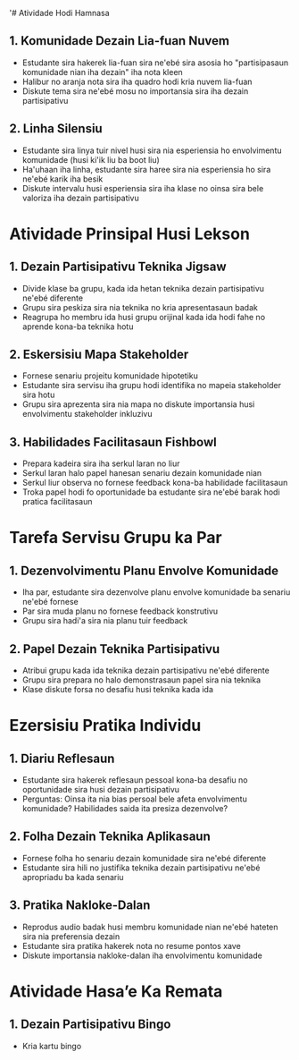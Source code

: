 '# Atividade Hodi Hamnasa

## 1. Komunidade Dezain Lia-fuan Nuvem
- Estudante sira hakerek lia-fuan sira ne'ebé sira asosia ho "partisipasaun komunidade nian iha dezain" iha nota kleen
- Halibur no aranja nota sira iha quadro hodi kria nuvem lia-fuan
- Diskute tema sira ne'ebé mosu no importansia sira iha dezain partisipativu

## 2. Linha Silensiu
- Estudante sira linya tuir nivel husi sira nia esperiensia ho envolvimentu komunidade (husi ki'ik liu ba boot liu)
- Ha'uhaan iha linha, estudante sira haree sira nia esperiensia ho sira ne'ebé karik iha besik
- Diskute intervalu husi esperiensia sira iha klase no oinsa sira bele valoriza iha dezain partisipativu

# Atividade Prinsipal Husi Lekson

## 1. Dezain Partisipativu Teknika Jigsaw
- Divide klase ba grupu, kada ida hetan teknika dezain partisipativu ne'ebé diferente
- Grupu sira peskiza sira nia teknika no kria apresentasaun badak
- Reagrupa ho membru ida husi grupu orijinal kada ida hodi fahe no aprende kona-ba teknika hotu

## 2. Eskersisiu Mapa Stakeholder
- Fornese senariu projeitu komunidade hipotetiku
- Estudante sira servisu iha grupu hodi identifika no mapeia stakeholder sira hotu
- Grupu sira aprezenta sira nia mapa no diskute importansia husi envolvimentu stakeholder inkluzivu

## 3. Habilidades Facilitasaun Fishbowl
- Prepara kadeira sira iha serkul laran no liur
- Serkul laran halo papel hanesan senariu dezain komunidade nian
- Serkul liur observa no fornese feedback kona-ba habilidade facilitasaun
- Troka papel hodi fo oportunidade ba estudante sira ne'ebé barak hodi pratica facilitasaun

# Tarefa Servisu Grupu ka Par

## 1. Dezenvolvimentu Planu Envolve Komunidade
- Iha par, estudante sira dezenvolve planu envolve komunidade ba senariu ne'ebé fornese
- Par sira muda planu no fornese feedback konstrutivu
- Grupu sira hadi'a sira nia planu tuir feedback

## 2. Papel Dezain Teknika Partisipativu
- Atribui grupu kada ida teknika dezain partisipativu ne'ebé diferente
- Grupu sira prepara no halo demonstrasaun papel sira nia teknika
- Klase diskute forsa no desafiu husi teknika kada ida

# Ezersisiu Pratika Individu

## 1. Diariu Reflesaun
- Estudante sira hakerek reflesaun pessoal kona-ba desafiu no oportunidade sira husi dezain partisipativu
- Perguntas: Oinsa ita nia bias persoal bele afeta envolvimentu komunidade? Habilidades saida ita presiza dezenvolve?

## 2. Folha Dezain Teknika Aplikasaun
- Fornese folha ho senariu dezain komunidade sira ne'ebé diferente
- Estudante sira hili no justifika teknika dezain partisipativu ne'ebé apropriadu ba kada senariu

## 3. Pratika Nakloke-Dalan
- Reprodus audio badak husi membru komunidade nian ne'ebé hateten sira nia preferensia dezain
- Estudante sira pratika hakerek nota no resume pontos xave
- Diskute importansia nakloke-dalan iha envolvimentu komunidade

# Atividade Hasa’e Ka Remata

## 1. Dezain Partisipativu Bingo
- Kria kartu bingo